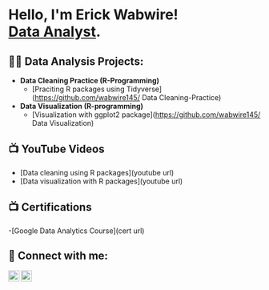 <h1>Hello, I'm Erick Wabwire! <br/><a href="https://www.linkedin.com/in/erick-wabwire/">Data Analyst</a>.</h1>

<h2>👨‍💻 Data Analysis Projects:</h2>

- <b>Data Cleaning Practice (R-Programming)</b>
  - [Praciting R packages using Tidyverse](https://github.com/wabwire145/ Data Cleaning-Practice)
- <b>Data Visualization (R-programming)</b>
  - [Visualization with ggplot2 package](https://github.com/wabwire145/ Data Visualization) 


<h2>📺 YouTube Videos</h2>

- [Data cleaning using R packages](youtube url)
- [Data visualization with R packages](youtube url)
<h2>📺 Certifications</h2>
-[Google Data Analytics Course](cert url)
<h2> 🤳 Connect with me:</h2>

[<img align="left" alt="ErickWabwire | LinkedIn" width="22px" src="https://cdn.jsdelivr.net/npm/simple-icons@v3/icons/linkedin.svg" />][linkedin]
[<img align="left" alt="ErickWabire | YouTube" width="22px" src="https://cdn.jsdelivr.net/npm/simple-icons@v3/icons/youtube.svg" />][youtube]

[linkedin]: https://www.linkedin.com/in/erick-wabwire/
[youtube]: https://www.youtube.com/@wabwire7055

<!--
**joshmadakor1/joshmadakor1** is a ✨ _special_ ✨ repository because its `README.md` (this file) appears on your GitHub profile.

Here are some ideas to get you started:

- 🔭 I’m currently working on ...
- 🌱 I’m currently learning ...
- 👯 I’m looking to collaborate on ...
- 🤔 I’m looking for help with ...
- 💬 Ask me about ...
- 📫 How to reach me: ...
- 😄 Pronouns: ...
- ⚡ Fun fact: ...
-->

